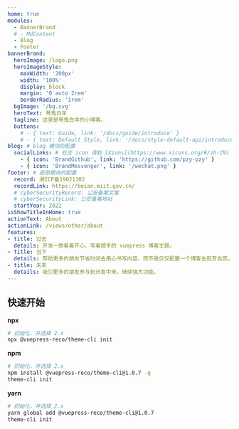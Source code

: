 ```yaml
---
home: true
modules:
  - BannerBrand
  # - MdContent
  - Blog
  - Footer
bannerBrand:
  heroImage: /logo.png
  heroImageStyle:
    maxWidth: '200px'
    width: '100%'
    display: block
    margin: '0 auto 2rem'
    borderRadius: '1rem'
  bgImage: '/bg.svg'
  heroText: 琴鬼白羊
  tagline: 这里是琴鬼白羊的小博客。
  buttons:
    # - { text: Guide, link: '/docs/guide/introduce' }
    # - { text: Default Style, link: '/docs/style-default-api/introduce', type: 'plain' }
blog: # blog 模块的配置
  socialLinks: # 社交 icon 请到 [Xions](https://www.xicons.org/#/zh-CN) 页面的 tabler 下获取，复制名称即可
    - { icon: 'BrandGithub', link: 'https://github.com/pzy-pzy' }
    - { icon: 'BrandMessenger', link: '/wechat.png' }
footer: # 底部模块的配置
  record: 湘ICP备19021302
  recordLink: https://beian.miit.gov.cn/
  # cyberSecurityRecord: 公安备案文案
  # cyberSecurityLink: 公安备案地址
  startYear: 2022
isShowTitleInHome: true
actionText: About
actionLink: /views/other/about
features:
- title: 过去
  details: 开发一款看着开心、写着顺手的 vuepress 博客主题。
- title: 当下
  details: 帮助更多的朋友节省时间去用心书写内容，而不是仅仅配置一个博客去孤芳自赏。
- title: 未来
  details: 吸引更多的朋友参与到开发中来，继续强大功能。
---
```


## 快速开始

**npx**

```bash
# 初始化，并选择 2.x
npx @vuepress-reco/theme-cli init
```

**npm**

```bash
# 初始化，并选择 2.x
npm install @vuepress-reco/theme-cli@1.0.7 -g
theme-cli init
```

**yarn**

```bash
# 初始化，并选择 2.x
yarn global add @vuepress-reco/theme-cli@1.0.7
theme-cli init
```
